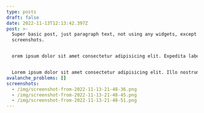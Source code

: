 ```yaml
---
type: posts
draft: false
date: 2022-11-13T12:13:42.397Z
post: >-
  Super basic post, just paragraph text, not using any widgets, except some
  screenshots.


  orem ipsum dolor sit amet consectetur adipisicing elit. Expedita laborum commodi pariatur.


  Lorem ipsum dolor sit amet consectetur adipisicing elit. Illo nostrum voluptates, neque nesciunt architecto sint voluptas possimus voluptatibus inventore cupiditate aperiam amet ratione provident iusto repellat quaerat, eius animi aliquam earum magni libero totam accusamus? Dolorum obcaecati ex eum labore.
avalanche_problems: []
screenshots:
  - /img/screenshot-from-2022-11-13-21-48-36.png
  - /img/screenshot-from-2022-11-13-21-48-45.png
  - /img/screenshot-from-2022-11-13-21-48-51.png
---
```

